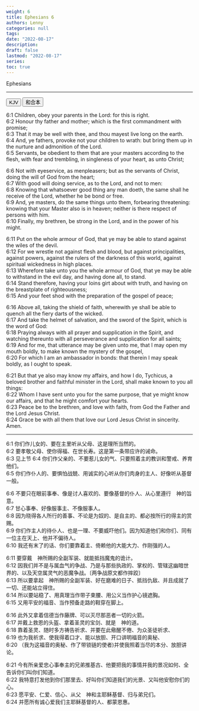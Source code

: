 ```yaml
---
weight: 6
title: Ephesians 6
authors: Lenny
categories: null
tags: 
date: "2022-08-17"
description: 
draft: false
lastmod: "2022-08-17"
series:
toc: true
---
```

Ephesians 

<!--more-->
---

<!-- Tab links -->

<div class="tab">
  <button class="tablinks active" onclick="tablabel(event, 'english')">KJV</button>
  <button class="tablinks" onclick="tablabel(event, 'chinese')">和合本</button>
</div>

<!-- Tab content -->
<div id="english" class="tabcontent" style="display:block">

6:1 Children, obey your parents in the Lord: for this is right.  
6:2 Honour thy father and mother; which is the first commandment with promise;  
6:3 That it may be well with thee, and thou mayest live long on the earth.  
6:4 And, ye fathers, provoke not your children to wrath: but bring them up in the nurture and admonition of the Lord.  
6:5 Servants, be obedient to them that are your masters according to the flesh, with fear and trembling, in singleness of your heart, as unto Christ;  
 
6:6 Not with eyeservice, as menpleasers; but as the servants of Christ, doing the will of God from the heart;  
6:7 With good will doing service, as to the Lord, and not to men:  
6:8 Knowing that whatsoever good thing any man doeth, the same shall he receive of the Lord, whether he be bond or free.  
6:9 And, ye masters, do the same things unto them, forbearing threatening: knowing that your Master also is in heaven; neither is there respect of persons with him.  
6:10 Finally, my brethren, be strong in the Lord, and in the power of his might.  
 
6:11 Put on the whole armour of God, that ye may be able to stand against the wiles of the devil.  
6:12 For we wrestle not against flesh and blood, but against principalities, against powers, against the rulers of the darkness of this world, against spiritual wickedness in high places.  
6:13 Wherefore take unto you the whole armour of God, that ye may be able to withstand in the evil day, and having done all, to stand.  
6:14 Stand therefore, having your loins girt about with truth, and having on the breastplate of righteousness;  
6:15 And your feet shod with the preparation of the gospel of peace;  
 
6:16 Above all, taking the shield of faith, wherewith ye shall be able to quench all the fiery darts of the wicked.  
6:17 And take the helmet of salvation, and the sword of the Spirit, which is the word of God:  
6:18 Praying always with all prayer and supplication in the Spirit, and watching thereunto with all perseverance and supplication for all saints;  
6:19 And for me, that utterance may be given unto me, that I may open my mouth boldly, to make known the mystery of the gospel,  
6:20 For which I am an ambassador in bonds: that therein I may speak boldly, as I ought to speak.  
 
6:21 But that ye also may know my affairs, and how I do, Tychicus, a beloved brother and faithful minister in the Lord, shall make known to you all things:  
6:22 Whom I have sent unto you for the same purpose, that ye might know our affairs, and that he might comfort your hearts.  
6:23 Peace be to the brethren, and love with faith, from God the Father and the Lord Jesus Christ.  
6:24 Grace be with all them that love our Lord Jesus Christ in sincerity. Amen.  
</div>

----
<div id="chinese" class="tabcontent">

6:1 你们作儿女的、要在主里听从父母、这是理所当然的。  
6:2 要孝敬父母、使你得福、在世长寿。这是第一条带应许的诫命。  
6:3 见上节
6:4 你们作父亲的、不要惹儿女的气、只要照着主的教训和警戒、养育他们。  
6:5 你们作仆人的、要惧怕战兢、用诚实的心听从你们肉身的主人、好像听从基督一般。  

6:6 不要只在眼前事奉、像是讨人喜欢的、要像基督的仆人、从心里遵行　神的旨意。  
6:7 甘心事奉、好像服事主、不像服事人。  
6:8 因为晓得各人所行的善事、不论是为奴的、是自主的、都必按所行的得主的赏赐。  
6:9 你们作主人的待仆人、也是一理、不要威吓他们。因为知道他们和你们、同有一位主在天上、他并不偏待人。  
6:10 我还有末了的话、你们要靠着主、倚赖他的大能大力、作刚强的人。  

6:11 要穿戴　神所赐的全副军装、就能抵挡魔鬼的诡计。  
6:12 因我们并不是与属血气的争战、乃是与那些执政的、掌权的、管辖这幽暗世界的、以及天空属灵气的恶魔争战。〔两争战原文都作摔跤〕  
6:13 所以要拿起　神所赐的全副军装、好在磨难的日子、抵挡仇敌、并且成就了一切、还能站立得住。  
6:14 所以要站稳了、用真理当作带子束腰、用公义当作护心镜遮胸。  
6:15 又用平安的福音、当作预备走路的鞋穿在脚上。  

6:16 此外又拿着信德当作藤牌、可以灭尽那恶者一切的火箭。  
6:17 并戴上救恩的头盔、拿着圣灵的宝剑、就是　神的道。  
6:18 靠着圣灵、随时多方祷告祈求、并要在此儆醒不倦、为众圣徒祈求、  
6:19 也为我祈求、使我得着口才、能以放胆、开口讲明福音的奥秘、  
6:20 （我为这福音的奥秘、作了带锁链的使者)并使我照着当尽的本分、放胆讲论。  

6:21 今有所亲爱忠心事奉主的兄弟推基古、他要把我的事情并我的景况如何、全告诉你们叫你们知道。  
6:22 我特意打发他到你们那里去、好叫你们知道我们的光景、又叫他安慰你们的心。  
6:23 愿平安、仁爱、信心、从父　神和主耶稣基督、归与弟兄们。  
6:24 并愿所有诚心爱我们主耶稣基督的人、都蒙恩惠。  
  
</div>


